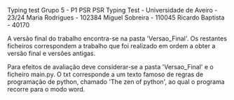 Typing test Grupo 5 - P1 PSR
PSR Typing Test - Universidade de Aveiro - 23/24
Maria Rodrigues - 102384
Miguel Sobreira - 110045
Ricardo Baptista - 40170

A versão final do trabalho encontra-se na pasta 'Versao_Final'.
Os restantes ficheiros correspondem a trabalho que foi realizado em ordem a obter a versão final e versões antigas.

Para efeitos de avaliação deve considerar-se a pasta 'Versao_Final' e o ficheiro main.py.
O txt corresponde a um texto famoso de regras de programação de python, chamado 'The zen of python', ao qual o programa recorre para o modo word.

